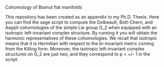 Cohomology of Bismut flat manifolds

This repository has been created as an appendix to my Ph.D. Thesis.
Here you can find the sage script to compute the Dolbeault, Bott-Chern, and Aeppli cohomologies of the simple Lie group G_2 when equipped with an isotropic left-invariant complex structure.
By running it you will obtain the harmonic representatives of these cohomologies.
We recall that isotropic means that it is Hermitian with respect to the bi-invariant metric coming from the Killing form. 
Moreover, the isotropic left-invariant complex structures on G_2 are just two, and they correspond to p = +/- 1 in the script.
